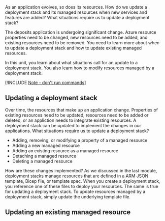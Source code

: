 As an application evolves, so does its resources. How do we update a deployment stack and its managed resources when new services and features are added? What situations require us to update a deployment stack?

The deposits application is undergoing significant change. Azure resource properties need to be changed, new resources need to be added, and existing resources need to be removed. You need to learn more about when to update a deployment stack and how to update existing managed resources.

In this unit, you learn about what situations call for an update to a deployment stack. You also learn how to modify resources managed by a deployment stack.

[!INCLUDE [Note - don't run commands](../../../includes/dont-run-commands.md)]

## Updating a deployment stack

Over time, the resources that make up an application change. Properties of existing resources need to be updated, resources need to be added or deleted, or an appliction needs to integrate existing resources. A deployment stack can be updated to implement the changes in our applications. What situations require us to update a deployment stack?

- Adding, removing, or modifying a property of a managed resource
- Adding a new managed resource
- Adding an existing resource as a managed resource
- Detaching a managed resource
- Deleting a managed resource

How are these changes implemented? As we discussed in the last module, deployment stacks manage resources that are defined in a ARM JSON template, Bicep file, or template spec. When you create a deployment stack, you reference one of these files to deploy your resources. The same is true for updating a deployment stack. To update resources managed by a deployment stack, simply update the underlying template file.

## Updating an existing managed resource

